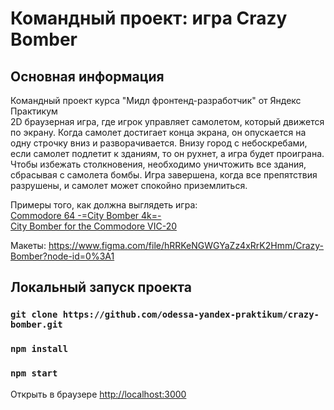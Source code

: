 # Командный проект: игра Crazy Bomber

## Основная информация
Командный проект курса "Мидл фронтенд-разработчик" от Яндекс Практикум
<br>
2D браузерная игра, где игрок управляет самолетом, который движется по экрану. 
Когда самолет достигает конца экрана, он опускается на одну строчку вниз и разворачивается. 
Внизу город с небоскребами, если самолет подлетит к зданиям, то он рухнет, а игра будет проиграна. 
Чтобы избежать столкновения, необходимо уничтожить все здания, сбрасывая с самолета бомбы.
Игра завершена, когда все препятствия разрушены, и самолет может спокойно приземлиться. 

Примеры того, как должна выглядеть игра:<br>
[Commodore 64 -=City Bomber 4k=-](https://www.youtube.com/watch?v=PhGGvXN20yE) 
<br>
[City Bomber for the Commodore VIC-20](https://www.youtube.com/watch?v=9avYFZPS_N8)
                                       
Макеты: https://www.figma.com/file/hRRKeNGWGYaZz4xRrK2Hmm/Crazy-Bomber?node-id=0%3A1

## Локальный запуск проекта
### `git clone https://github.com/odessa-yandex-praktikum/crazy-bomber.git`
### `npm install`
### `npm start`
Открыть в браузере [http://localhost:3000](http://localhost:3000) 

